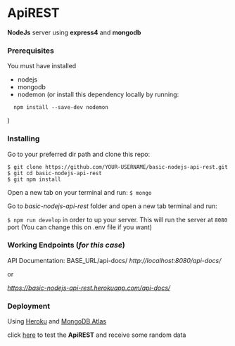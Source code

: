 # ApiREST

**NodeJs** server using **express4** and **mongodb**

### Prerequisites

You must have installed

- nodejs
- mongodb
- nodemon (or install this dependency locally by running: 
```
  npm install --save-dev nodemon
```
)

### Installing

Go to your preferred dir path and clone this repo:

```
$ git clone https://github.com/YOUR-USERNAME/basic-nodejs-api-rest.git
$ git cd basic-nodejs-api-rest
$ git npm install
```

Open a new tab on your terminal and run:
`$ mongo`

Go to _basic-nodejs-api-rest_ folder and open a new tab terminal and run:

`$ npm run develop`
in order to up your server. This will run the server at
`8080` port (You can change this on .env file if you want)

### Working Endpoints (_for this case_)

API Documentation: BASE_URL/api-docs/
*http://localhost:8080/api-docs/*

or

*https://basic-nodejs-api-rest.herokuapp.com/api-docs/*

### Deployment

Using [Heroku](https://www.heroku.com/) and [MongoDB Atlas](https://www.mongodb.com/cloud/atlas)

click [here](https://basic-nodejs-api-rest.herokuapp.com/) to test the **ApiREST** and receive some random data
